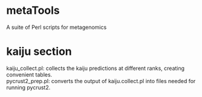 # metaTools
A suite of Perl scripts for metagenomics

# kaiju section
kaiju_collect.pl: collects the kaiju predictions at different ranks, creating convenient tables.  
pycrust2_prep.pl: converts the output of kaiju.collect.pl into files needed for running pycrust2.  

